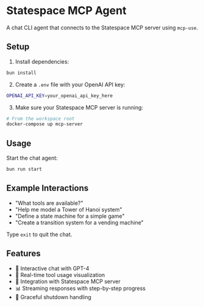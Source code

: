 # Statespace MCP Agent

A chat CLI agent that connects to the Statespace MCP server using `mcp-use`.

## Setup

1. Install dependencies:

```bash
bun install
```

2. Create a `.env` file with your OpenAI API key:

```bash
OPENAI_API_KEY=your_openai_api_key_here
```

3. Make sure your Statespace MCP server is running:

```bash
# From the workspace root
docker-compose up mcp-server
```

## Usage

Start the chat agent:

```bash
bun run start
```

## Example Interactions

- "What tools are available?"
- "Help me model a Tower of Hanoi system"
- "Define a state machine for a simple game"
- "Create a transition system for a vending machine"

Type `exit` to quit the chat.

## Features

- 🤖 Interactive chat with GPT-4
- 🔧 Real-time tool usage visualization
- 🎯 Integration with Statespace MCP server
- 📊 Streaming responses with step-by-step progress
- 👋 Graceful shutdown handling
